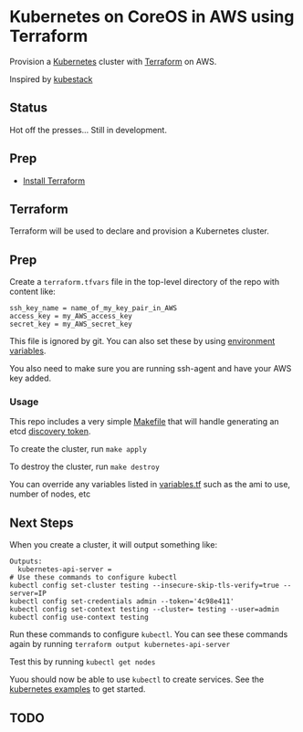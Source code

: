 # Kubernetes on CoreOS in AWS using Terraform

Provision a [Kubernetes](http://kubernetes.io) cluster with [Terraform](https://www.terraform.io) on AWS.

Inspired by [kubestack](https://github.com/kelseyhightower/kubestack)

## Status

Hot off the presses... Still in development.

## Prep
- [Install Terraform](https://www.terraform.io/intro/getting-started/install.html)

## Terraform

Terraform will be used to declare and provision a Kubernetes cluster.

## Prep

Create a `terraform.tfvars` file in the top-level directory of the repo with content like:

```
ssh_key_name = name_of_my_key_pair_in_AWS
access_key = my_AWS_access_key
secret_key = my_AWS_secret_key
```

This file is ignored by git.  You can also set these by using [environment variables](https://www.terraform.io/docs/configuration/variables.html).

You also need to make sure you are running ssh-agent and have your AWS key added.

### Usage

This repo includes a very simple [Makefile](./Makefile) that will handle generating an etcd [discovery token](https://coreos.com/docs/cluster-management/setup/cluster-discovery/).

To create the cluster, run `make apply`

To destroy the cluster, run `make destroy`

You can override any variables listed in [variables.tf](./variables.tf) such as the ami to use, number of nodes, etc

## Next Steps

When you create a cluster, it will output something like:

```
Outputs:
  kubernetes-api-server =
# Use these commands to configure kubectl
kubectl config set-cluster testing --insecure-skip-tls-verify=true --server=IP
kubectl config set-credentials admin --token='4c98e411'
kubectl config set-context testing --cluster= testing --user=admin
kubectl config use-context testing
```

Run these commands to configure `kubectl`.  You can see these commands again by running `terraform output kubernetes-api-server`

Test this by running `kubectl get nodes`

Yuou should now be able to use `kubectl` to create services. See the [kubernetes examples](https://github.com/GoogleCloudPlatform/kubernetes/tree/master/examples) to get started.

## TODO

